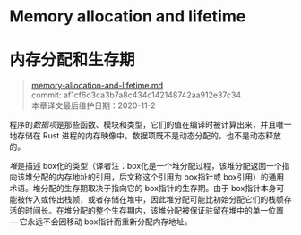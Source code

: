 # Memory allocation and lifetime
# 内存分配和生存期

>[memory-allocation-and-lifetime.md](https://github.com/rust-lang/reference/blob/master/src/memory-allocation-and-lifetime.md)\
>commit: af1cf6d3ca3b7a8c434c142148742aa912e37c34 \
>本章译文最后维护日期：2020-11-2

程序的*数据项*是那些函数、模块和类型，它们的值在编译时被计算出来，并且唯一地存储在 Rust 进程的内存映像中。数据项既不是动态分配的，也不是动态释放的。

*堆*是描述 box化的类型（译者注：box化是一个堆分配过程，该堆分配返回一个指向该堆分配的内存地址的引用，后文称这个引用为 box指针或 box引用）的通用术语。堆分配的生存期取决于指向它的 box指针的生存期。由于 box指针本身可能被传入或传出栈帧，或者存储在堆中，因此堆分配可能比初始分配它们的栈帧存活的时间长。在堆分配的整个生存期内，该堆分配被保证驻留在堆中的单一位置 — 它永远不会因移动 box指针而重新分配内存地址。

<!-- 2020-11-7-->
<!-- checked -->
